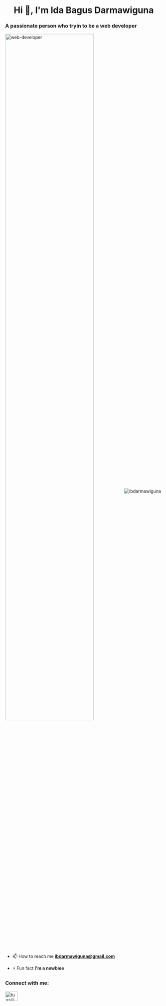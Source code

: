 <h1 align="center">Hi 👋, I'm Ida Bagus Darmawiguna</h1>
<h3 align="justify">A passionate person who tryin to be a web developer</h3>
<img align="center" alt="web-developer" width="75%" src="https://user-images.githubusercontent.com/74038190/225813708-98b745f2-7d22-48cf-9150-083f1b00d6c9.gif"
<p align="left"> <img src="https://komarev.com/ghpvc/?username=ibdarmawiguna&label=Profile%20views&color=0e75b6&style=flat" alt="ibdarmawiguna" /> </p>

- 📫 How to reach me **ibdarmawiguna@gmail.com**

- ⚡ Fun fact **I'm a newbiee**

<h3 align="left">Connect with me:</h3>
<p align="left">
<a href="https://twitter.com/tuaajii" target="blank"><img align="center" src="https://raw.githubusercontent.com/rahuldkjain/github-profile-readme-generator/master/src/images/icons/Social/twitter.svg" alt="tuaajii" height="30" width="40" /></a>
</p>
